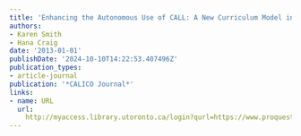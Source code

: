 ```yaml
---
title: 'Enhancing the Autonomous Use of CALL: A New Curriculum Model in EFL'
authors:
- Karen Smith
- Hana Craig
date: '2013-01-01'
publishDate: '2024-10-10T14:22:53.407496Z'
publication_types:
- article-journal
publication: '*CALICO Journal*'
links:
- name: URL
  url: 
    http://myaccess.library.utoronto.ca/login?qurl=https://www.proquest.com/docview/1509082548?accountid=14771&bdid=38382&_bd=hhejKonPt79kgoji22OKNTf%2BNcw%3D
---
```


